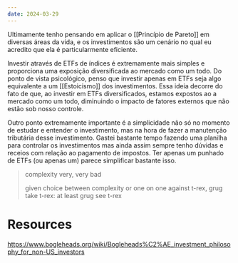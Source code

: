 ```yaml
---
date: 2024-03-29
---
```


Ultimamente tenho pensando em aplicar o [[Princípio de Pareto]] em diversas áreas da vida, e os investimentos são um cenário no qual eu acredito que ela é particularmente eficiente.

Investir através de ETFs de índices é extremamente mais simples e proporciona uma exposição diversificada ao mercado como um todo. Do ponto de vista psicológico, penso que investir apenas em ETFs seja algo equivalente a um [[Estoicismo]] dos investimentos. Essa ideia decorre do fato de que, ao investir em ETFs diversificados, estamos expostos ao a mercado como um todo, diminuindo o impacto de fatores externos que não estão sob nosso controle.

Outro ponto extremamente importante é a simplicidade não só no momento de estudar e entender o investimento, mas na hora de fazer a manutenção tributária desse investimento. Gastei bastante tempo fazendo uma planilha para controlar os investimentos mas ainda assim sempre tenho dúvidas e receios com relação ao pagamento de impostos. Ter apenas um punhado de ETFs (ou apenas um) parece simplificar bastante isso.

> complexity very, very bad
>
> given choice between complexity or one on one against t-rex, grug take t-rex: at least grug see t-rex

# Resources

https://www.bogleheads.org/wiki/Bogleheads%C2%AE_investment_philosophy_for_non-US_investors
